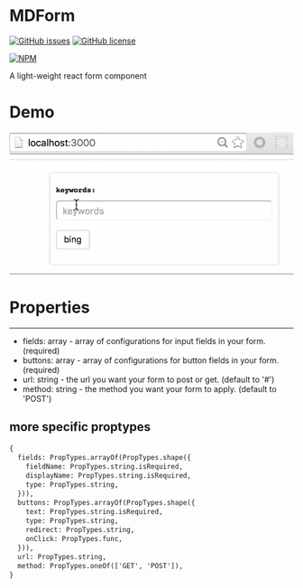 # MDForm

[![GitHub issues](https://img.shields.io/github/issues/Madadata/MDForm.svg)](https://github.com/Madadata/MDForm/issues)
[![GitHub license](https://img.shields.io/badge/license-MIT-blue.svg)](https://raw.githubusercontent.com/Madadata/MDForm/master/LICENSE)

[![NPM](https://nodei.co/npm/MDForm.png)](https://nodei.co/npm/MDForm/)

A light-weight react form component

# Demo
![demo](https://raw.githubusercontent.com/Madadata/MDForm/master/demo.gif)


# Properties

-----
* fields: array - array of configurations for input fields in your form. (required)
* buttons: array - array of configurations for button fields in your form. (required)
* url: string - the url you want your form to post or get. (default to '#')
* method: string - the method you want your form to apply. (default to 'POST')

## more specific proptypes
```
{
  fields: PropTypes.arrayOf(PropTypes.shape({
    fieldName: PropTypes.string.isRequired,
    displayName: PropTypes.string.isRequired,
    type: PropTypes.string,
  })),
  buttons: PropTypes.arrayOf(PropTypes.shape({
    text: PropTypes.string.isRequired,
    type: PropTypes.string,
    redirect: PropTypes.string,
    onClick: PropTypes.func,
  })),
  url: PropTypes.string,
  method: PropTypes.oneOf(['GET', 'POST']),
}
```
